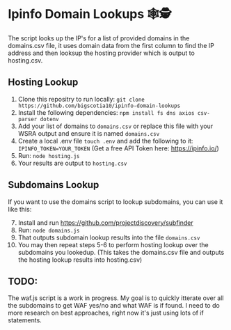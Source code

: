 # Ipinfo Domain Lookups 🕸️🕵️

The script looks up the IP's for a list of provided domains in the domains.csv file, it uses domain data from the first column to find the IP address and then looksup the hosting provider which is output to hosting.csv.

## Hosting Lookup
1. Clone this repositry to run locally: ```git clone https://github.com/bigscotia10/ipinfo-domain-lookups```
2. Install the following dependencies: ```npm install fs dns axios csv-parser dotenv```
3. Add your list of domains to ```domains.csv``` or replace this file with your WSRA output and ensure it is named ```domains.csv``` 
4. Create a local .env file ```touch .env``` and add the following to it: ```IPINFO_TOKEN=YOUR_TOKEN``` (Get a free API Token here: https://ipinfo.io/)
5. Run: ```node hosting.js```
6. Your results are output to ```hosting.csv```

## Subdomains Lookup
If you want to use the domains script to lookup subdomains, you can use it like this:

7. Install and run https://github.com/projectdiscovery/subfinder
8. Run: ```node domains.js```
9. That outputs subdomain lookup results into the file ```domains.csv```
10. You may then repeat steps 5-6 to perform hosting lookup over the subdomains you lookedup. (This takes the domains.csv file and outputs the hosting lookup results into hosting.csv)

## TODO:
The waf.js script is a work in progress. My goal is to quickly itterate over all the subdomains to get WAF yes/no and what WAF is if found. I need to do more research on best approaches, right now it's just using lots of if statements.
